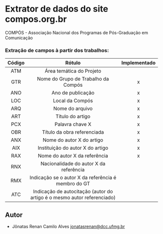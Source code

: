 # Extrator de dados do site compos.org.br

COMPÓS - Associação Nacional dos Programas de Pós-Graduação em Comunicação


### Extração de campos à partir dos trabalhos:

|Código|Rótulo|Implementado|
|:------:|:------:|:--------:|
|ATM|Área temática do Projeto   |
|GTR|Nome do Grupo de Trabalho da Compós   |x|
|ANO|Ano de publicação|x|
|LOC|Local da Compós|x|
|ARQ|Nome do arquivo|x|
|ART|Título do artigo|x|
|PCX|Palavra chave X|x|
|OBR|Título da obra referenciada|x|
|ANX|Nome do autor X do artigo|x|
|AIX|Instituição do autor X do artigo|x|
|RAX|Nome do autor X da referência|x|
|RNX|Nacionalidade do autor X da referência||
|RMX|Indicação se o autor X da referência é membro do GT||
|ATC|Indicação de autocitação (autor do artigo é o mesmo autor referenciado)||

## Autor

* Jônatas Renan Camilo Alves jonatasrenan@dcc.ufmg.br